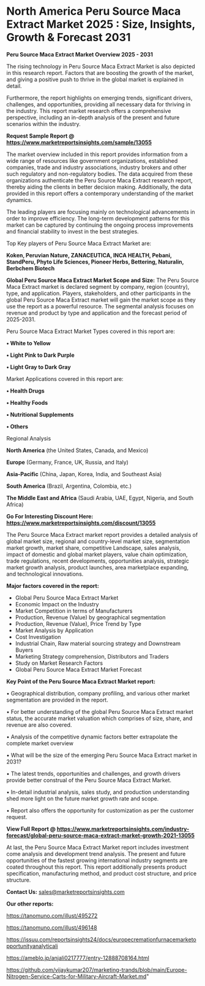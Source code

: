 # North America Peru Source Maca Extract Market 2025 : Size, Insights, Growth & Forecast 2031

<Strong> Peru Source Maca Extract Market Overview 2025 - 2031</strong>

The rising technology in Peru Source Maca Extract Market is also depicted in this research report. Factors that are boosting the growth of the market, and giving a positive push to thrive in the global market is explained in detail.

Furthermore, the report highlights on emerging trends, significant drivers, challenges, and opportunities, providing all necessary data for thriving in the industry. This report market research offers a comprehensive perspective, including an in-depth analysis of the present and future scenarios within the industry.

<strong>Request Sample Report @ <a href=https://www.marketreportsinsights.com/sample/13055>https://www.marketreportsinsights.com/sample/13055</a></strong>

The market overview included in this report provides information from a wide range of resources like government organizations, established companies, trade and industry associations, industry brokers and other such regulatory and non-regulatory bodies. The data acquired from these organizations authenticate the Peru Source Maca Extract research report, thereby aiding the clients in better decision making. Additionally, the data provided in this report offers a contemporary understanding of the market dynamics.

The leading players are focusing mainly on technological advancements in order to improve efficiency. The long-term development patterns for this market can be captured by continuing the ongoing process improvements and financial stability to invest in the best strategies.

Top Key players of Peru Source Maca Extract Market are:

<strong>Koken, Peruvian Nature, ZANACEUTICA, INCA HEALTH, Pebani, StandPeru, Phyto Life Sciences, Pioneer Herbs, Bettering, Naturalin, Berbchem Biotech</strong>

<strong><b>Global Peru Source Maca Extract Market Scope and Size:</b></strong>
The Peru Source Maca Extract market is declared segment by company, region (country), type, and application. Players, stakeholders, and other participants in the global Peru Source Maca Extract market will gain the market scope as they use the report as a powerful resource. The segmental analysis focuses on revenue and product by type and application and the forecast period of 2025-2031.

Peru Source Maca Extract Market Types covered in this report are:

<strong>• White to Yellow

• Light Pink to Dark Purple

• Light Gray to Dark Gray</strong>

Market Applications covered in this report are:

<strong>• Health Drugs

• Healthy Foods

• Nutritional Supplements

• Others</strong> 

Regional Analysis

<strong>North America</strong> (the United States, Canada, and Mexico)

<strong>Europe</strong> (Germany, France, UK, Russia, and Italy)

<strong>Asia-Pacific</strong> (China, Japan, Korea, India, and Southeast Asia)

<strong>South America</strong> (Brazil, Argentina, Colombia, etc.)

<strong>The Middle East and Africa</strong> (Saudi Arabia, UAE, Egypt, Nigeria, and South Africa)

<strong>Go For Interesting Discount Here: <a href=https://www.marketreportsinsights.com/discount/13055>https://www.marketreportsinsights.com/discount/13055</a></strong>

The Peru Source Maca Extract market report provides a detailed analysis of global market size, regional and country-level market size, segmentation market growth, market share, competitive Landscape, sales analysis, impact of domestic and global market players, value chain optimization, trade regulations, recent developments, opportunities analysis, strategic market growth analysis, product launches, area marketplace expanding, and technological innovations.

<strong><b>Major factors covered in the report:</b></strong>
<ul>
  <li>Global Peru Source Maca Extract Market </li>
  <li>Economic Impact on the Industry</li>
  <li>Market Competition in terms of Manufacturers</li>
  <li>Production, Revenue (Value) by geographical segmentation</li>
  <li>Production, Revenue (Value), Price Trend by Type</li>
  <li>Market Analysis by Application</li>
  <li>Cost Investigation</li>
  <li>Industrial Chain, Raw material sourcing strategy and Downstream Buyers</li>
  <li>Marketing Strategy comprehension, Distributors and Traders</li>
  <li>Study on Market Research Factors</li>
  <li>Global Peru Source Maca Extract Market Forecast</li>
</ul>

<strong><b>Key Point of the Peru Source Maca Extract Market report:</b></strong>

• Geographical distribution, company profiling, and various other market segmentation are provided in the report.

• For better understanding of the global Peru Source Maca Extract market status, the accurate market valuation which comprises of size, share, and revenue are also covered.

• Analysis of the competitive dynamic factors better extrapolate the complete market overview

• What will be the size of the emerging Peru Source Maca Extract market in 2031?

• The latest trends, opportunities and challenges, and growth drivers provide better construal of the Peru Source Maca Extract Market.

• In-detail industrial analysis, sales study, and production understanding shed more light on the future market growth rate and scope.

• Report also offers the opportunity for customization as per the customer request.

<strong><b>View Full Report @ <a href=https://www.marketreportsinsights.com/industry-forecast/global-peru-source-maca-extract-market-growth-2021-13055>https://www.marketreportsinsights.com/industry-forecast/global-peru-source-maca-extract-market-growth-2021-13055</a></b></strong>


At last, the Peru Source Maca Extract Market report includes investment come analysis and development trend analysis. The present and future opportunities of the fastest growing international industry segments are coated throughout this report. This report additionally presents product specification, manufacturing method, and product cost structure, and price structure.

<strong>Contact Us:</strong>
sales@marketreportsinsights.com

<strong>Our other reports:</strong>

<a href=https://tanomuno.com/illust/495272>https://tanomuno.com/illust/495272</a>

<a href=https://tanomuno.com/illust/496148>https://tanomuno.com/illust/496148</a>

<a href=https://issuu.com/reportsinsights24/docs/europecremationfurnacemarketopportunityanalyticali>https://issuu.com/reportsinsights24/docs/europecremationfurnacemarketopportunityanalyticali</a>

<a href=https://ameblo.jp/anjali0217777/entry-12888708164.html>https://ameblo.jp/anjali0217777/entry-12888708164.html</a>

<a href=https://github.com/vijaykumar207/marketing-trands/blob/main/Europe-Nitrogen-Service-Carts-for-Military-Aircraft-Market.md>https://github.com/vijaykumar207/marketing-trands/blob/main/Europe-Nitrogen-Service-Carts-for-Military-Aircraft-Market.md</a>"
